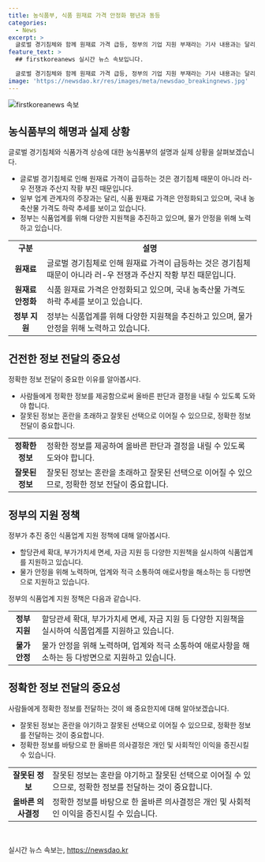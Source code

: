 ```yaml
---
title: 농식품부, 식품 원재료 가격 안정화 평년과 동등
categories:
  - News
excerpt: >
  글로벌 경기침체와 함께 원재료 가격 급등, 정부의 기업 지원 부재라는 기사 내용과는 달리, 식품 원재료의 실제 가격은 하락 추세이며, 국내 농축산물 가격은 안정화되고 있다. 또한, 정부는 세제 지원책 추진과 업계와의 협력을 통해 물가 안정을 위해 노력 중이다. (150자)  
feature_text: >
  ## firstkoreanews 실시간 뉴스 속보입니다.

  글로벌 경기침체와 함께 원재료 가격 급등, 정부의 기업 지원 부재라는 기사 내용과는 달리, 식품 원재료의 실제 가격은 하락 추세이며, 국내 농축산물 가격은 안정화되고 있다. 또한, 정부는 세제 지원책 추진과 업계와의 협력을 통해 물가 안정을 위해 노력 중이다. (150자)  
image: 'https://newsdao.kr/res/images/meta/newsdao_breakingnews.jpg'
---
```


<p><img src="https://newsdao.kr/res/images/meta/newsdao_breakingnews.jpg" alt="firstkoreanews 속보" /></p>

<h2 data-ke-size="size26">농식품부의 해명과 실제 상황</h2>

<p data-ke-size="size16">글로벌 경기침체와 식품가격 상승에 대한 농식품부의 설명과 실제 상황을 살펴보겠습니다.</p>

<ul>
  <li>글로벌 경기침체로 인해 원재료 가격이 급등하는 것은 경기침체 때문이 아니라 러-우 전쟁과 주산지 작황 부진 때문입니다.</li>
  <li>일부 업계 관계자의 주장과는 달리, 식품 원재료 가격은 안정화되고 있으며, 국내 농축산물 가격도 하락 추세를 보이고 있습니다.</li>
  <li>정부는 식품업계를 위해 다양한 지원책을 추진하고 있으며, 물가 안정을 위해 노력하고 있습니다.</li>
</ul>

<table>
  <tbody>
    <tr>
      <td style="text-align: center; height: 17px;"><b>구분</b></td>
      <td style="text-align: center; height: 17px;"><b>설명</b></td>
    </tr>
    <tr>
      <td style="text-align: center; height: 17px;"><b>원재료</b></td>
      <td>글로벌 경기침체로 인해 원재료 가격이 급등하는 것은 경기침체 때문이 아니라 러-우 전쟁과 주산지 작황 부진 때문입니다.</td>
    </tr>
    <tr>
      <td style="text-align: center; height: 17px;"><b>원재료 안정화</b></td>
      <td>식품 원재료 가격은 안정화되고 있으며, 국내 농축산물 가격도 하락 추세를 보이고 있습니다.</td>
    </tr>
    <tr>
      <td style="text-align: center; height: 17px;"><b>정부 지원</b></td>
      <td>정부는 식품업계를 위해 다양한 지원책을 추진하고 있으며, 물가 안정을 위해 노력하고 있습니다.</td>
    </tr>
  </tbody>
</table>

<h2 data-ke-size="size26">건전한 정보 전달의 중요성</h2>

<p data-ke-size="size16">정확한 정보 전달이 중요한 이유를 알아봅시다.</p>

<ul>
  <li>사람들에게 정확한 정보를 제공함으로써 올바른 판단과 결정을 내릴 수 있도록 도와야 합니다.</li>
  <li>잘못된 정보는 혼란을 초래하고 잘못된 선택으로 이어질 수 있으므로, 정확한 정보 전달이 중요합니다.</li>
</ul>

<table>
  <tbody>
    <tr>
      <td style="text-align: center; height: 17px;"><b>정확한 정보</b></td>
      <td>정확한 정보를 제공하여 올바른 판단과 결정을 내릴 수 있도록 도와야 합니다.</td>
    </tr>
    <tr>
      <td style="text-align: center; height: 17px;"><b>잘못된 정보</b></td>
      <td>잘못된 정보는 혼란을 초래하고 잘못된 선택으로 이어질 수 있으므로, 정확한 정보 전달이 중요합니다.</td>
    </tr>
  </tbody>
</table>

<h2 data-ke-size="size26">정부의 지원 정책</h2>

<p data-ke-size="size16">정부가 추진 중인 식품업계 지원 정책에 대해 알아봅시다.</p>

<ul>
  <li>할당관세 확대, 부가가치세 면세, 자금 지원 등 다양한 지원책을 실시하여 식품업계를 지원하고 있습니다.</li>
  <li>물가 안정을 위해 노력하며, 업계와 적극 소통하여 애로사항을 해소하는 등 다방면으로 지원하고 있습니다.</li>
</ul>

<p data-ke-size="size16">정부의 식품업계 지원 정책은 다음과 같습니다.</p>

<table>
  <tbody>
    <tr>
      <td style="text-align: center; height: 17px;"><b>정부 지원</b></td>
      <td>할당관세 확대, 부가가치세 면세, 자금 지원 등 다양한 지원책을 실시하여 식품업계를 지원하고 있습니다.</td>
    </tr>
    <tr>
      <td style="text-align: center; height: 17px;"><b>물가 안정</b></td>
      <td>물가 안정을 위해 노력하며, 업계와 적극 소통하여 애로사항을 해소하는 등 다방면으로 지원하고 있습니다.</td>
    </tr>
  </tbody>
</table>

<h2 data-ke-size="size26">정확한 정보 전달의 중요성</h2>

<p data-ke-size="size16">사람들에게 정확한 정보를 전달하는 것이 왜 중요한지에 대해 알아보겠습니다.</p>

<ul>
  <li>잘못된 정보는 혼란을 야기하고 잘못된 선택으로 이어질 수 있으므로, 정확한 정보를 전달하는 것이 중요합니다.</li>
  <li>정확한 정보를 바탕으로 한 올바른 의사결정은 개인 및 사회적인 이익을 증진시킬 수 있습니다.</li>
</ul>

<table>
  <tbody>
    <tr>
      <td style="text-align: center; height: 17px;"><b>잘못된 정보</b></td>
      <td>잘못된 정보는 혼란을 야기하고 잘못된 선택으로 이어질 수 있으므로, 정확한 정보를 전달하는 것이 중요합니다.</td>
    </tr>
    <tr>
      <td style="text-align: center; height: 17px;"><b>올바른 의사결정</b></td>
      <td>정확한 정보를 바탕으로 한 올바른 의사결정은 개인 및 사회적인 이익을 증진시킬 수 있습니다.</td>
    </tr>
  </tbody>
</table>

<p data-ke-size="size16">&nbsp;</p>
실시간 뉴스 속보는, <a href="https://newsdao.kr" rel="dofollow">https://newsdao.kr</a>


